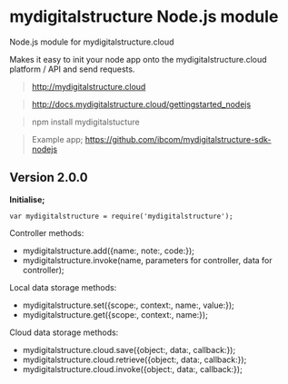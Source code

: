 mydigitalstructure Node.js module
====================================

Node.js module for mydigitalstructure.cloud

Makes it easy to init your node app onto the mydigitalstructure.cloud platform / API and send requests.

> http://mydigitalstructure.cloud

> http://docs.mydigitalstructure.cloud/gettingstarted_nodejs

> npm install mydigitalstucture

> Example app; https://github.com/ibcom/mydigitalstructure-sdk-nodejs

Version 2.0.0
-------------

**Initialise;**

`var mydigitalstructure = require('mydigitalstructure');`

Controller methods:
- mydigitalstructure.add({name:, note:, code:});
- mydigitalstructure.invoke(name, parameters for controller, data for controller);

<!-- end of the list -->

Local data storage methods:
- mydigitalstructure.set({scope:, context:, name:, value:});
- mydigitalstructure.get({scope:, context:, name:});

<!-- end of the list -->

Cloud data storage methods:
- mydigitalstructure.cloud.save({object:, data:, callback:});
- mydigitalstructure.cloud.retrieve({object:, data:, callback:});
- mydigitalstructure.cloud.invoke({object:, data:, callback:});

<!-- end of the list -->
